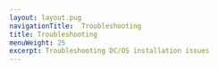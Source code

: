 ```yaml
---
layout: layout.pug
navigationTitle:  Troubleshooting
title: Troubleshooting
menuWeight: 25
excerpt: Troubleshooting DC/OS installation issues
---
```


